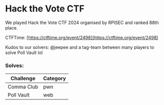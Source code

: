 # Hack the Vote CTF

We played Hack the Vote CTF 2024 organised by RPISEC and ranked 88th place. 

CTFTime: [https://ctftime.org/event/2498](https://ctftime.org/event/2498)

Kudos to our solvers:
@jeepee and a tag-team between many players to solve Poll Vault lol

### Solves:

| Challenge           | Category   |
|---------------------|------------|
|Comma Club|pwn|
|Poll Vault|web|

